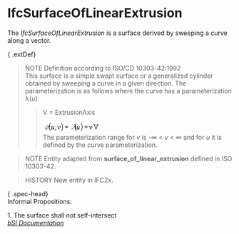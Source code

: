 IfcSurfaceOfLinearExtrusion
===========================
The _IfcSurfaceOfLinearExtrusion_ is a surface derived by sweeping a curve
along a vector.  
  
{ .extDef}  
> NOTE  Definition according to ISO/CD 10303-42:1992  
> This surface is a simple swept surface or a generalized cylinder obtained by
> sweeping a curve in a given direction. The parameterization is as follows
> where the curve has a parameterization λ(_u_):  
>> V = ExtrusionAxis  
>>  
>> ![Image](../figures/ifcsurfaceoflinearextrusion-math1.gif)  
> The parameterization range for _v_ is -∞ < _v_ < ∞ and for _u_ it is defined
> by the curve parameterization.  
  
> NOTE  Entity adapted from **surface_of_linear_extrusion** defined in ISO
> 10303-42.  
  
> HISTORY  New entity in IFC2x.  
  
{ .spec-head}  
Informal Propositions:  
  
1\. The surface shall not self-intersect  
[ _bSI
Documentation_](https://standards.buildingsmart.org/IFC/DEV/IFC4_2/FINAL/HTML/schema/ifcgeometryresource/lexical/ifcsurfaceoflinearextrusion.htm)


